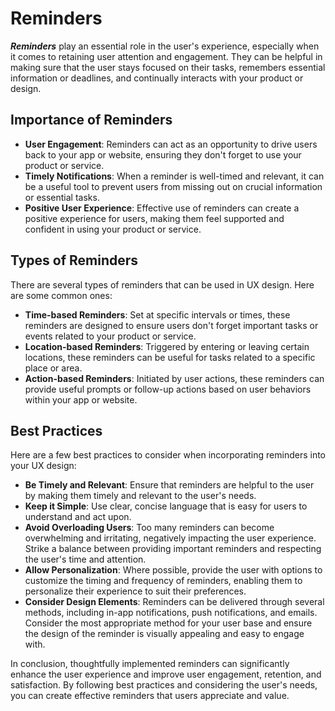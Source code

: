 # Reminders

**_Reminders_** play an essential role in the user's experience, especially when it comes to retaining user attention and engagement. They can be helpful in making sure that the user stays focused on their tasks, remembers essential information or deadlines, and continually interacts with your product or design.

## Importance of Reminders

- **User Engagement**: Reminders can act as an opportunity to drive users back to your app or website, ensuring they don't forget to use your product or service.
- **Timely Notifications**: When a reminder is well-timed and relevant, it can be a useful tool to prevent users from missing out on crucial information or essential tasks.
- **Positive User Experience**: Effective use of reminders can create a positive experience for users, making them feel supported and confident in using your product or service.

## Types of Reminders

There are several types of reminders that can be used in UX design. Here are some common ones:

- **Time-based Reminders**: Set at specific intervals or times, these reminders are designed to ensure users don't forget important tasks or events related to your product or service.
- **Location-based Reminders**: Triggered by entering or leaving certain locations, these reminders can be useful for tasks related to a specific place or area.
- **Action-based Reminders**: Initiated by user actions, these reminders can provide useful prompts or follow-up actions based on user behaviors within your app or website.

## Best Practices

Here are a few best practices to consider when incorporating reminders into your UX design:

- **Be Timely and Relevant**: Ensure that reminders are helpful to the user by making them timely and relevant to the user's needs.
- **Keep it Simple**: Use clear, concise language that is easy for users to understand and act upon.
- **Avoid Overloading Users**: Too many reminders can become overwhelming and irritating, negatively impacting the user experience. Strike a balance between providing important reminders and respecting the user's time and attention.
- **Allow Personalization**: Where possible, provide the user with options to customize the timing and frequency of reminders, enabling them to personalize their experience to suit their preferences.
- **Consider Design Elements**: Reminders can be delivered through several methods, including in-app notifications, push notifications, and emails. Consider the most appropriate method for your user base and ensure the design of the reminder is visually appealing and easy to engage with.

In conclusion, thoughtfully implemented reminders can significantly enhance the user experience and improve user engagement, retention, and satisfaction. By following best practices and considering the user's needs, you can create effective reminders that users appreciate and value.